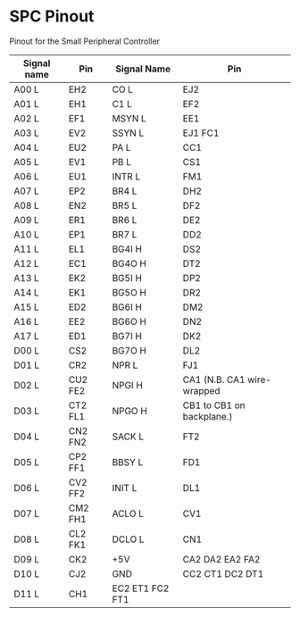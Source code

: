 # SPC Pinout

Pinout for the Small Peripheral Controller

| Signal name | Pin | Signal Name | Pin |
| --- | --- | --- | --- |
| A00 L | EH2 | CO L | EJ2 |
| A01 L | EH1 | C1 L | EF2 |
| A02 L | EF1 | MSYN L | EE1 |
| A03 L | EV2 | SSYN L | EJ1 FC1 |
| A04 L | EU2 | PA L | CC1 |
| A05 L | EV1 | PB L | CS1 |
| A06 L | EU1 | INTR L | FM1 |
| A07 L | EP2 | BR4 L | DH2 |
| A08 L | EN2 | BR5 L | DF2 |
| A09 L | ER1 | BR6 L | DE2 |
| A10 L | EP1 | BR7 L | DD2 |
| A11 L | EL1 | BG4I H | DS2 |
| A12 L | EC1 | BG4O H | DT2 |
| A13 L | EK2 | BG5I H | DP2 |
| A14 L | EK1 | BG5O H | DR2 |
| A15 L | ED2 | BG6I H | DM2 |
| A16 L | EE2 | BG6O H | DN2 |
| A17 L | ED1 | BG7I H | DK2 |
| D00 L | CS2 | BG7O H | DL2 |
| D01 L | CR2 | NPR L | FJ1 |
| D02 L | CU2 FE2 | NPGI H | CA1 (N.B. CA1 wire-wrapped |
| D03 L | CT2 FL1 | NPGO H | CB1 to CB1 on backplane.) |
| D04 L | CN2 FN2 | SACK L | FT2 |
| D05 L | CP2 FF1 | BBSY L | FD1 |
| D06 L | CV2 FF2 | INIT L | DL1 |
| D07 L | CM2 FH1 | ACLO L | CV1 |
| D08 L | CL2 FK1 | DCLO L | CN1 |
| D09 L | CK2 | +5V | CA2 DA2 EA2 FA2 |
| D10 L | CJ2 | GND | CC2 CT1 DC2 DT1 |
| D11 L | CH1 | EC2 ET1 FC2 FT1 |     |